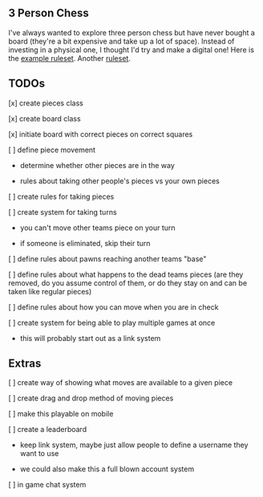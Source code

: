 ## 3 Person Chess

I've always wanted to explore three person chess but have never bought a board (they're a bit expensive and take up a lot of space). Instead of investing in a physical one, I thought I'd try and make a digital one! Here is the [example ruleset](https://www.ymimports.com/pages/how-to-play-three-player-chess). Another [ruleset](https://greenchess.net/rules.php?v=three-player).

## TODOs

[x] create pieces class

[x] create board class

[x] initiate board with correct pieces on correct squares

[ ] define piece movement

- determine whether other pieces are in the way

- rules about taking other people's pieces vs your own pieces

[ ] create rules for taking pieces

[ ] create system for taking turns

- you can't move other teams piece on your turn

- if someone is eliminated, skip their turn

[ ] define rules about pawns reaching another teams "base"

[ ] define rules about what happens to the dead teams pieces (are they removed, do you assume control of them, or do they stay on and can be taken like regular pieces)

[ ] define rules about how you can move when you are in check

[ ] create system for being able to play multiple games at once

- this will probably start out as a link system

## Extras

[ ] create way of showing what moves are available to a given piece

[ ] create drag and drop method of moving pieces

[ ] make this playable on mobile

[ ] create a leaderboard

- keep link system, maybe just allow people to define a username they want to use

- we could also make this a full blown account system

[ ] in game chat system
